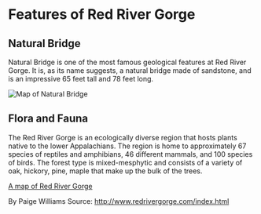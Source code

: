 # Features of Red River Gorge
## Natural Bridge
Natural Bridge is one of the most famous geological features at Red River Gorge. It is, as its name suggests, a natural bridge made of sandstone, and is an impressive 65 feet tall and 78 feet long.

![Map of Natural Bridge](http://www.redrivergorge.com/img/img_bridge.jpg)

## Flora and Fauna
The Red River Gorge is an ecologically diverse region that hosts plants native to the lower Appalachians. The region is home to approximately 67 species of reptiles and amphibians, 46 different mammals, and 100 species of birds. The forest type is mixed-mesphytic and consists of a variety of oak, hickory, pine, maple that make up the bulk of the trees.

[A map of Red River Gorge](http://www.redrivergorge.com/pdf/rrg_map_sm.pdf)

By Paige Williams
Source: http://www.redrivergorge.com/index.html
